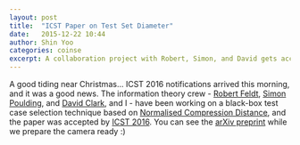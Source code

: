 ```yaml
---
layout: post
title:  "ICST Paper on Test Set Diameter"
date:   2015-12-22 10:44
author: Shin Yoo
categories: coinse
excerpt: A collaboration project with Robert, Simon, and David gets accepted at ICST 2016.
---
```


A good tiding near Christmas... ICST 2016 notifications arrived this morning, and it was a good news. The information theory crew - [Robert Feldt][robert], [Simon Poulding][simon], and [David Clark][david], and I - have been working on a black-box test case selection technique based on [Normalised Compression Distance][ncd], and the paper was accepted by [ICST 2016][icst2016]. You can see the [arXiv preprint][arxiv] while we prepare the camera ready :)

[robert]:http://www.robertfeldt.net
[simon]:http://www.simonpoulding.net
[david]:http://www0.cs.ucl.ac.uk/staff/D.Clark/
[ncd]: https://en.wikipedia.org/wiki/Normalized_compression_distance
[icst2016]:https://www.cs.uic.edu/~icst2016/
[arxiv]:http://arxiv.org/abs/1506.03482